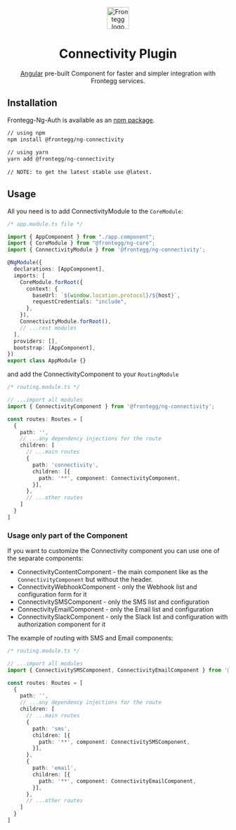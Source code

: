 
<p align="center">  
  <a href="https://www.frontegg.com/" rel="noopener" target="_blank">  
    <img style="margin-top:40px" height="50" src="https://frontegg.com/wp-content/uploads/2020/04/logo_frrontegg.svg" alt="Frontegg logo">  
  </a>  
</p>  
<h1 align="center">Connectivity Plugin</h1>  
<div align="center">  

[Angular](https://angular.io/) pre-built Component for faster and simpler integration with Frontegg services.
</div>  
  
## Installation  
Frontegg-Ng-Auth is available as an [npm package](https://www.npmjs.com/package/@frontegg/ng-auth).  
  
```sh  
// using npm  
npm install @frontegg/ng-connectivity  
  
// using yarn  
yarn add @frontegg/ng-connectivity  
  
// NOTE: to get the latest stable use @latest.  
```   
## Usage  
  
All you need is to add ConnectivityModule to the ``CoreModule``: 
  
```ts
/* app.module.ts file */

import { AppComponent } from "./app.component";
import { CoreModule } from "@frontegg/ng-core";
import { ConnectivityModule } from '@frontegg/ng-connectivity';

@NgModule({
  declarations: [AppComponent],
  imports: [
    CoreModule.forRoot({
      context: {
        baseUrl: `${window.location.protocol}/${host}`,
        requestCredentials: "include",
      },
    }),
    ConnectivityModule.forRoot(),
    // ...rest modules
  ],
  providers: [],
  bootstrap: [AppComponent],
})
export class AppModule {}
```

and add the ConnectivityComponent to your ``RoutingModule``

```ts
/* routing.module.ts */

// ...import all modules
import { ConnectivityComponent } from '@frontegg/ng-connectivity';

const routes: Routes = [
  {
    path: '',
    // ...any dependency injections for the route
    children: [
      // ...main routes
      {
        path: 'connectivity',
        children: [{
          path: '**', component: ConnectivityComponent,
        }],
      },
      // ...other routes
    ]
  }
]

```

### Usage only part of the Component
If you want to customize the Connectivity component you can use one of the separate components:

 - ConnectivityContentComponent - the main component like as the ``ConnectivityComponent`` but without the header.
 - ConnectivityWebhookComponent - only the Webhook list and configuration form for it
 - ConnectivitySMSComponent - only the SMS list and configuration 
 - ConnectivityEmailComponent - only the Email list and configuration 
 - ConnectivitySlackComponent - only the Slack list and configuration with authorization component for it

The example of routing with SMS and Email components:

```ts
/* routing.module.ts */

// ...import all modules
import { ConnectivitySMSComponent, ConnectivityEmailComponent } from '@frontegg/ng-connectivity';

const routes: Routes = [
  {
    path: '',
    // ...any dependency injections for the route
    children: [
      // ...main routes
      {
        path: 'sms',
        children: [{
          path: '**', component: ConnectivitySMSComponent,
        }],
      },
      {
        path: 'email',
        children: [{
          path: '**', component: ConnectivityEmailComponent,
        }],
      },
      // ...other routes
    ]
  }
]

```
